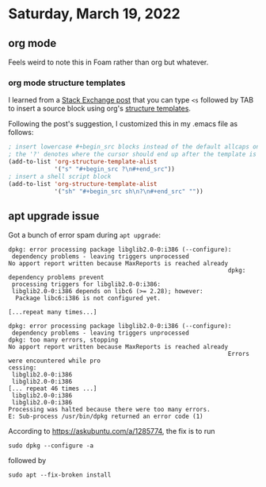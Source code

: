 # Saturday, March 19, 2022

## org mode

Feels weird to note this in Foam rather than org but whatever.

### org mode structure templates


I learned from a [Stack Exchange post](https://emacs.stackexchange.com/a/12847) 
that you can type `<s` followed by TAB to insert a source block using
org's [structure templates](https://orgmode.org/manual/Structure-Templates.html).

Following the post's suggestion, I customized this in my .emacs file as follows:

```lisp
; insert lowercase #+begin_src blocks instead of the default allcaps ones
; the '?' denotes where the cursor should end up after the template is inserted
(add-to-list 'org-structure-template-alist
             '("s" "#+begin_src ?\n#+end_src"))
; insert a shell script block
(add-to-list 'org-structure-template-alist
             '("sh" "#+begin_src sh\n?\n#+end_src" ""))
```

## apt upgrade issue

Got a bunch of error spam during `apt upgrade`:

```
dpkg: error processing package libglib2.0-0:i386 (--configure):
 dependency problems - leaving triggers unprocessed
No apport report written because MaxReports is reached already
                                                              dpkg: dependency problems prevent
 processing triggers for libglib2.0-0:i386:
 libglib2.0-0:i386 depends on libc6 (>= 2.28); however:
  Package libc6:i386 is not configured yet.

[...repeat many times...]

dpkg: error processing package libglib2.0-0:i386 (--configure):
 dependency problems - leaving triggers unprocessed
dpkg: too many errors, stopping
No apport report written because MaxReports is reached already
                                                              Errors were encountered while pro
cessing:
 libglib2.0-0:i386
 libglib2.0-0:i386
[... repeat 46 times ...]
 libglib2.0-0:i386
 libglib2.0-0:i386
Processing was halted because there were too many errors.
E: Sub-process /usr/bin/dpkg returned an error code (1)
```

According to https://askubuntu.com/a/1285774, the fix is to run

```
sudo dpkg --configure -a
```

followed by

```
sudo apt --fix-broken install
```